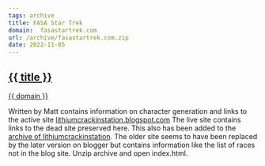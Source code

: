 ```yaml
---
tags: archive
title: FASA Star Trek
domain:  fasastartrek.com
url: /archive/fasastartrek.com.zip
date: 2022-11-05
---
```

## [{{ title }}]({{url}})
[{{ domain }}]({{url}})

Written by Matt contains information on character generation and links to the active site [lithiumcrackinstation.blogspot.com](https://lithiumcrackingstation.blogspot.com/) The live site contains links to the dead site preserved here. This also has been added to the [archive of lithiumcrackinstation](({{url}})). The older site seems to have been replaced by the later version on blogger but contains information like the list of races not in the blog site. Unzip archive and open index.html.

